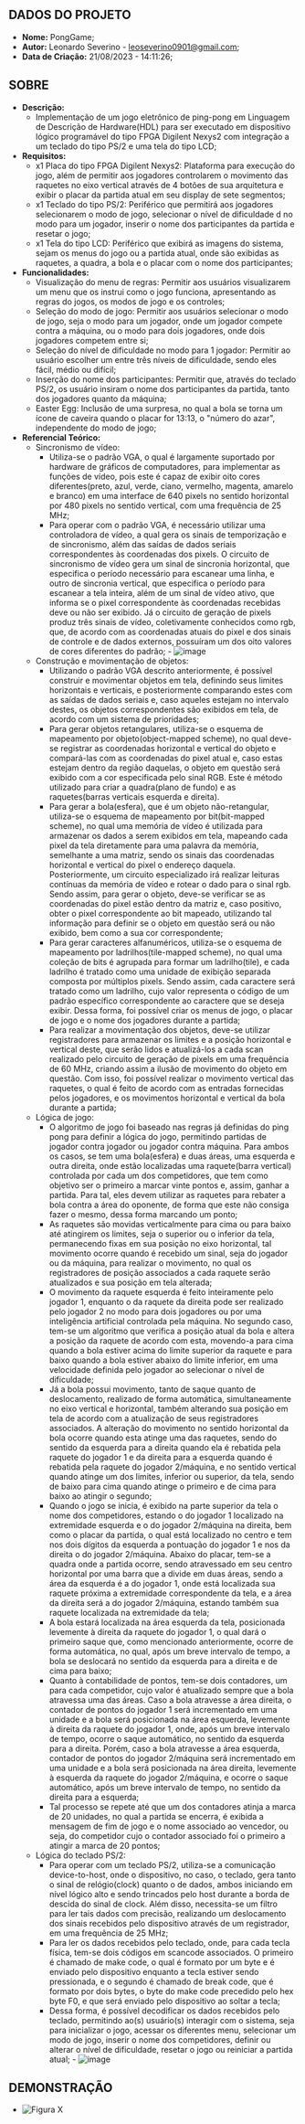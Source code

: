 ## DADOS DO PROJETO
- **Nome:** PongGame; 
- **Autor:** Leonardo Severino - leoseverino0901@gmail.com;
- **Data de Criação:** 21/08/2023 - 14:11:26;
 
## SOBRE
- **Descrição:**
  - Implementação de um jogo eletrônico de ping-pong em Linguagem de Descrição de Hardware(HDL) para ser executado em dispositivo lógico programável do tipo FPGA Digilent Nexys2 com integração a um teclado do tipo PS/2 e uma tela do tipo LCD;
- **Requisitos:**
  - x1 Placa do tipo FPGA Digilent Nexys2: Plataforma para execução do jogo, além de permitir aos jogadores controlarem o movimento das raquetes no eixo vertical através de 4 botões de sua arquitetura e exibir o placar da partida atual em seu display de sete segmentos;
  - x1 Teclado do tipo PS/2: Periférico que permitirá aos jogadores selecionarem o modo de jogo, selecionar o nível de dificuldade d no modo para um jogador, inserir o nome dos participantes da partida e resetar o jogo;
  - x1 Tela do tipo LCD: Periférico que exibirá as imagens do sistema, sejam os menus do jogo ou a partida atual, onde são exibidas as raquetes, a quadra, a bola e o placar com o nome dos participantes;
- **Funcionalidades:**
  - Visualização do menu de regras: Permitir aos usuários visualizarem um menu que os instrui como o jogo funciona, apresentando as regras do jogos, os modos de jogo e os controles;
  - Seleção do modo de jogo: Permitir aos usuários selecionar o modo de jogo, seja o modo para um jogador, onde um jogador compete contra a máquina, ou o modo para dois jogadores, onde dois jogadores competem entre si;
  - Seleção do nível de dificuldade no modo para 1 jogador: Permitir ao usuário escolher um entre três níveis de dificuldade, sendo eles fácil, médio ou difícil;
  - Inserção do nome dos participantes: Permitir que, através do teclado PS/2, os usuário insiram o nome dos participantes da partida, tanto dos jogadores quanto da máquina;
  - Easter Egg: Inclusão de uma surpresa, no qual a bola se torna um ícone de caveira quando o placar for 13:13, o "número do azar", independente do modo de jogo;
- **Referencial Teórico:**
  - Sincronismo de vídeo:
    - Utiliza-se o padrão VGA, o qual é largamente suportado por hardware de gráficos de computadores, para implementar as funções de vídeo, pois este é capaz de exibir oito cores diferentes(preto, azul, verde, ciano, vermelho, magenta, amarelo e branco) em uma interface de 640 pixels no sentido horizontal por 480 pixels no sentido vertical, com uma frequência de 25 MHz;
    - Para operar com o padrão VGA, é necessário utilizar uma controladora de vídeo, a qual gera os sinais de temporização e de sincronismo, além das saídas de dados seriais correspondentes às coordenadas dos pixels. O circuito de sincronismo de vídeo gera um sinal de sincronia horizontal, que especifica o período necessário para escanear uma linha, e outro de sincronia vertical, que especifica o período para escanear a tela inteira, além de um sinal de vídeo ativo, que informa se o pixel correspondente às coordenadas recebidas deve ou não ser exibido. Já o circuito de geração de pixels produz três sinais de vídeo, coletivamente conhecidos como rgb, que, de acordo com as coordenadas atuais do pixel e dos sinais de controle e de dados externos, possuíram um dos oito valores de cores diferentes do padrão;
              - ![image](https://github.com/user-attachments/assets/6818d849-d801-4e85-b0e9-02a046405300)
  - Construção e movimentação de objetos:
    - Utilizando o padrão VGA descrito anteriormente, é possível construir e movimentar objetos em tela, definindo seus limites horizontais e verticais, e posteriormente comparando estes com as saídas de dados seriais e, caso aqueles estejam no intervalo destes, os objetos correspondentes são exibidos em tela, de acordo com um sistema de prioridades;
    - Para gerar objetos retangulares, utiliza-se o esquema de mapeamento por objeto(object-mapped scheme), no qual deve-se registrar as coordenadas horizontal e vertical do objeto e compará-las com as coordenadas do pixel atual e, caso estas estejam dentro da região daquelas, o objeto em questão será exibido com a cor especificada pelo sinal RGB. Este é método utilizado para criar a quadra(plano de fundo) e as raquetes(barras verticais esquerda e direita).
    - Para gerar a bola(esfera), que é um objeto não-retangular, utiliza-se o esquema de mapeamento por bit(bit-mapped scheme), no qual uma memória de vídeo é utilizada para armazenar os dados a serem exibidos em tela, mapeando
cada pixel da tela diretamente para uma palavra da memória, semelhante a uma matriz, sendo os sinais das coordenadas horizontal e vertical do pixel o endereço daquela. Posteriormente, um circuito especializado irá realizar leituras contínuas da memória de vídeo e rotear o dado para o sinal rgb. Sendo assim, para gerar o objeto, deve-se verificar se as coordenadas do pixel estão dentro da matriz e, caso positivo, obter o pixel correspondente ao bit mapeado, utilizando tal informação para definir se o objeto em questão será ou não exibido, bem como a sua cor correspondente;
    - Para gerar caracteres alfanuméricos, utiliza-se o esquema de mapeamento por ladrilhos(tile-mapped scheme), no qual uma coleção de bits é agrupada para formar um ladrilho(tile), e cada ladrilho é tratado como uma unidade de exibição separada composta por múltiplos pixels. Sendo assim, cada caractere será tratado como um ladrilho, cujo valor representa o código de um padrão específico correspondente ao caractere que se deseja exibir. Dessa forma, foi possível criar os menus de jogo, o placar de jogo e o nome dos jogadores durante a partida;
    - Para realizar a movimentação dos objetos, deve-se utilizar registradores para armazenar os limites e a posição horizontal e vertical deste, que serão lidos e atualizá-los a cada scan realizado pelo circuito de geração de pixels em uma frequência de 60 MHz, criando assim a ilusão de movimento do objeto em questão. Com isso, foi possível realizar o movimento vertical das raquetes, o qual é feito de acordo com as entradas fornecidas pelos jogadores, e os movimentos horizontal e vertical da bola durante a partida; 
  - Lógica de jogo:
    - O algoritmo de jogo foi baseado nas regras já definidas do ping pong para definir a lógica do jogo, permitindo partidas de jogador contra jogador ou jogador contra máquina. Para ambos os casos, se tem uma bola(esfera) e duas áreas, uma esquerda e outra direita, onde estão localizadas uma raquete(barra vertical) controlada por cada um dos competidores, que tem como objetivo ser o primeiro a marcar vinte pontos e, assim, ganhar a partida. Para tal, eles devem utilizar as raquetes para rebater a bola contra a área do oponente, de forma que este não consiga fazer o mesmo, dessa forma marcando um ponto;
    - As raquetes são movidas verticalmente para cima ou para baixo até atingirem os limites, seja o superior ou o inferior da tela, permanecendo fixas em sua posição no eixo horizontal, tal movimento ocorre quando é recebido um sinal, seja do jogador ou da máquina, para realizar o movimento, no qual os registradores de posição associados a cada raquete serão atualizados e sua posição em tela alterada;
    - O movimento da raquete esquerda é feito inteiramente pelo jogador 1, enquanto o da raquete da direita pode ser realizado pelo jogador 2 no modo para dois jogadores ou por uma inteligência artificial controlada pela máquina. No segundo caso, tem-se um algoritmo que verifica a posição atual da bola e altera a posição da raquete de acordo com esta, movendo-a para cima quando a bola estiver acima do limite superior da raquete e para baixo quando a bola estiver abaixo do limite inferior, em uma velocidade definida pelo jogador ao selecionar o nível de dificuldade;
    - Já a bola possui movimento, tanto de saque quanto de deslocamento, realizado de forma automática, simultaneamente no eixo vertical e horizontal, também alterando sua posição em tela de acordo com a atualização de seus registradores associados. A alteração do movimento no sentido horizontal da bola ocorre quando esta atinge uma das raquetes, sendo do sentido da esquerda para a direita quando ela é rebatida pela raquete do jogador 1 e da direita para a esquerda quando é rebatida pela raquete do jogador 2/máquina, e no sentido vertical quando atinge um dos limites, inferior ou superior, da tela, sendo de baixo para cima quando atinge o primeiro e de cima para baixo ao atingir o segundo;
    - Quando o jogo se inicia, é exibido na parte superior da tela o nome dos competidores, estando o do jogador 1 localizado na extremidade esquerda e o do jogador 2/máquina na direita, bem como o placar da partida, o qual está localizado no centro e tem nos dois dígitos da esquerda a pontuação do jogador 1 e nos da direita o do jogador 2/máquina. Abaixo do placar, tem-se a quadra onde a partida ocorre, sendo atravessado em seu centro horizontal por uma barra que a divide em duas áreas, sendo a área da esquerda é a do jogador 1, onde está localizada sua raquete próxima a extremidade correspondente da tela, e a área da direita será a do jogador 2/máquina, estando também sua raquete localizada na extremidade da tela;
    - A bola estará localizada na área esquerda da tela, posicionada levemente à direita da raquete do jogador 1, o qual dará o primeiro saque que, como mencionado anteriormente, ocorre de forma automática, no qual, após um breve intervalo de tempo, a bola se deslocará no sentido da esquerda para a direita e de cima para baixo;
    - Quanto à contabilidade de pontos, tem-se dois contadores, um para cada competidor, cujo valor é atualizado sempre que a bola atravessa uma das áreas. Caso a bola atravesse a área direita, o contador de pontos do jogador 1 será incrementado em uma unidade e a bola será posicionada na área esquerda, levemente à direita da raquete do jogador 1, onde, após um breve intervalo de tempo, ocorre o saque automático, no sentido da esquerda para a direita. Porém, caso a bola atravesse a área esquerda, contador de pontos do jogador 2/máquina será incrementado em uma unidade e a bola será posicionada na área direita, levemente à esquerda da raquete do jogador 2/máquina, e ocorre o saque automático, após um breve intervalo de tempo, no sentido da direita para a esquerda;
    - Tal processo se repete até que um dos contadores atinja a marca de 20 unidades, no qual a partida se encerra, é exibida a mensagem de fim de jogo e o nome associado ao vencedor, ou seja, do competidor cujo o contador associado foi o primeiro a atingir a marca de 20 pontos;
  - Lógica do teclado PS/2:
    - Para operar com um teclado PS/2, utiliza-se a comunicação device-to-host, onde o dispositivo, no caso, o teclado, gera tanto o sinal de relógio(clock) quanto o de dados, ambos iniciando em nível lógico alto e sendo trincados pelo host durante a borda de descida do sinal de clock. Além disso, necessita-se um filtro para ler tais dados com precisão, realizando um deslocamento dos sinais recebidos pelo dispositivo através de um registrador, em uma frequência de 25 MHz;
    - Para ler os dados recebidos pelo teclado, onde, para cada tecla física, tem-se dois códigos em scancode associados. O primeiro é chamado de make code, o qual é formato por um byte e é enviado pelo dispositivo enquanto a tecla estiver sendo pressionada, e o segundo é chamado de break code, que é formato por dois bytes, o byte do make code precedido pelo hex byte F0, e que será enviado pelo dispositivo ao soltar a tecla;
    - Dessa forma, é possível decodificar os dados recebidos pelo teclado, permitindo ao(s) usuário(s) interagir com o sistema, seja para inicializar o jogo, acessar os diferentes menu, selecionar um modo de jogo, inserir o nome dos competidores, definir ou alterar o nível de dificuldade, resetar o jogo ou reiniciar a partida atual;
           - ![image](https://github.com/user-attachments/assets/145475e4-5f5c-4189-919a-dfb28e89baa9)
               
## DEMONSTRAÇÃO
- ![Figura X](URL)
